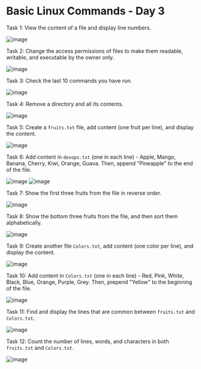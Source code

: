 
# Basic Linux Commands - Day 3

Task 1: View the content of a file and display line numbers.

![image](./image/task%201.png)

Task 2: Change the access permissions of files to make them readable, writable, and executable by the owner only.

![image](./image/task%202.png)

Task 3: Check the last 10 commands you have run.

![image](./image/task%203.png)

Task 4: Remove a directory and all its contents.

![image](./image/task%204.png)

Task 5: Create a `fruits.txt` file, add content (one fruit per line), and display the content.

![image](./image/task%205.png)

Task 6: Add content in `devops.txt` (one in each line) - Apple, Mango, Banana, Cherry, Kiwi, Orange, Guava. Then, append "Pineapple" to the end of the file.

![image](./image/task%206.png)
![image](./image/task%2066.png)

Task 7: Show the first three fruits from the file in reverse order.

![image](./image/task%207.png)

Task 8: Show the bottom three fruits from the file, and then sort them alphabetically.

![image](./image/task%208.png)

Task 9: Create another file `Colors.txt`, add content (one color per line), and display the content.

![image](./image/task%209.png)

Task 10: Add content in `Colors.txt` (one in each line) - Red, Pink, White, Black, Blue, Orange, Purple, Grey. Then, prepend "Yellow" to the beginning of the file.

![image](./image/task%2010.png)

Task 11: Find and display the lines that are common between `fruits.txt` and `Colors.txt`.

![image](./image/task%2011.png)

Task 12: Count the number of lines, words, and characters in both `fruits.txt` and `Colors.txt`.

![image](./image/task%2012.png)
